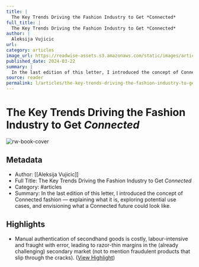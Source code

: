 ```yaml
---
title: |
  The Key Trends Driving the Fashion Industry to Get *Connected*
full_title: |
  The Key Trends Driving the Fashion Industry to Get *Connected*
author: |
  Aleksija Vujicic
url: 
category: articles
image_url: https://readwise-assets.s3.amazonaws.com/static/images/article0.00998d930354.png
published_date: 2024-03-22
summary: |
  In the last edition of this letter, I introduced the concept of Connected fashion — explaining what it is, exploring potential use cases, and envisioning what a Connected future could look like.
source: reader
permalink: l/articles/the-key-trends-driving-the-fashion-industry-to-get-connected
---
```

# The Key Trends Driving the Fashion Industry to Get *Connected*

![rw-book-cover](https://readwise-assets.s3.amazonaws.com/static/images/article0.00998d930354.png)

## Metadata
- Author: [[Aleksija Vujicic]]
- Full Title: The Key Trends Driving the Fashion Industry to Get *Connected*
- Category: #articles
- Summary: In the last edition of this letter, I introduced the concept of Connected fashion — explaining what it is, exploring potential use cases, and envisioning what a Connected future could look like.

## Highlights
- Manual authentication of secondhand goods is costly, labour-intensive and fraught with error, leading to razor-thin margins in the (already challenging) secondary market (not to mention fraudulent products that slip through the cracks). ([View Highlight](https://read.readwise.io/read/01hstq887sbv4r9wan395bn9p0))


